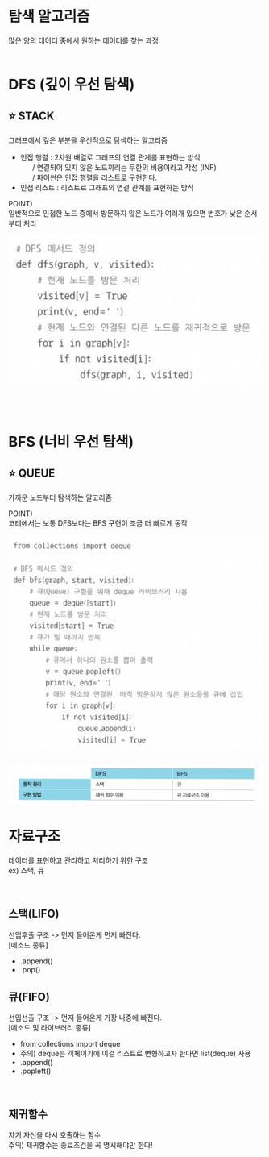 # 탐색 알고리즘
많은 양의 데이터 중에서 원하는 데이터를 찾는 과정 <br/><br/>

# DFS (깊이 우선 탐색) 
## ⭐ STACK
그래프에서 깊은 부분을 우선적으로 탐색하는 알고리즘
- 인접 행렬 : 2차원 배열로 그래프의 연결 관계를 표현하는 방식 <br/>
&nbsp;&nbsp;&nbsp;&nbsp;&nbsp; / 연결되어 있지 않은 노드끼리는 무한의 비용이라고 작성 (INF) <br/>
&nbsp;&nbsp;&nbsp;&nbsp;&nbsp; / 파이썬은 인접 행렬을 리스트로 구현한다.
- 인접 리스트 : 리스트로 그래프의 연결 관계를 표현하는 방식

POINT) <br/>
일반적으로 인접한 노드 중에서 방문하지 않은 노드가 여러개 있으면 번호가 낮은 순서부터 처리 

![alt text](image.png)

<br/><br/>


# BFS (너비 우선 탐색) 
 ## ⭐ QUEUE
 가까운 노드부터 탐색하는 알고리즘 

 POINT) <br/>
 코테에서는 보통 DFS보다는 BFS 구현이 조금 더 빠르게 동작

![alt text](image-1.png)
<br/><br/>


![alt text](image-2.png)


# 자료구조 
데이터를 표현하고 관리하고 처리하기 위한 구조 <br/>
ex) 스택, 큐

<br/>

## 스택(LIFO)
선입후출 구조 -> 먼저 들어온게 먼저 빠진다. <br/>
[메소드 종류] <br/>
- .append()
- .pop()

## 큐(FIFO)
선입선출 구조 -> 먼저 들어온게 가장 나중에 빠진다. <br/>
[메소드 및 라이브러리 종류] <br/>
- from collections import deque
- 주의) deque는 객체이기에 이걸 리스트로 변형하고자 한다면 list(deque) 사용
- .append()
- .popleft()

<br/>


## 재귀함수
자기 자신을 다시 호출하는 함수 <br/>
주의) 재귀함수는 종료조건을 꼭 명시해야만 한다!
